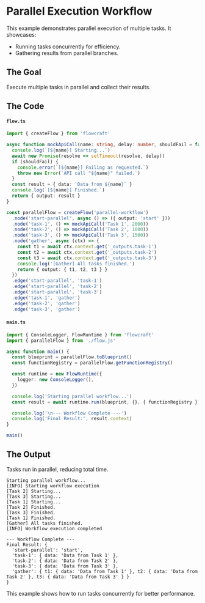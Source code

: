 # Parallel Execution Workflow

This example demonstrates parallel execution of multiple tasks. It showcases:
- Running tasks concurrently for efficiency.
- Gathering results from parallel branches.

## The Goal

Execute multiple tasks in parallel and collect their results.

<DemoParallel />

## The Code

#### `flow.ts`
```typescript
import { createFlow } from 'flowcraft'

async function mockApiCall(name: string, delay: number, shouldFail = false) {
  console.log(`[${name}] Starting...`)
  await new Promise(resolve => setTimeout(resolve, delay))
  if (shouldFail) {
    console.error(`[${name}] Failing as requested.`)
    throw new Error(`API call "${name}" failed.`)
  }
  const result = { data: `Data from ${name}` }
  console.log(`[${name}] Finished.`)
  return { output: result }
}

const parallelFlow = createFlow('parallel-workflow')
  .node('start-parallel', async () => ({ output: 'start' }))
  .node('task-1', () => mockApiCall('Task 1', 2000))
  .node('task-2', () => mockApiCall('Task 2', 1000))
  .node('task-3', () => mockApiCall('Task 3', 1500))
  .node('gather', async (ctx) => {
    const t1 = await ctx.context.get('_outputs.task-1')
    const t2 = await ctx.context.get('_outputs.task-2')
    const t3 = await ctx.context.get('_outputs.task-3')
    console.log('[Gather] All tasks finished.')
    return { output: { t1, t2, t3 } }
  })
  .edge('start-parallel', 'task-1')
  .edge('start-parallel', 'task-2')
  .edge('start-parallel', 'task-3')
  .edge('task-1', 'gather')
  .edge('task-2', 'gather')
  .edge('task-3', 'gather')
```

#### `main.ts`
```typescript
import { ConsoleLogger, FlowRuntime } from 'flowcraft'
import { parallelFlow } from './flow.js'

async function main() {
  const blueprint = parallelFlow.toBlueprint()
  const functionRegistry = parallelFlow.getFunctionRegistry()

  const runtime = new FlowRuntime({
    logger: new ConsoleLogger(),
  })

  console.log('Starting parallel workflow...')
  const result = await runtime.run(blueprint, {}, { functionRegistry })

  console.log('\n--- Workflow Complete ---')
  console.log('Final Result:', result.context)
}

main()
```

## The Output

Tasks run in parallel, reducing total time.

```
Starting parallel workflow...
[INFO] Starting workflow execution
[Task 2] Starting...
[Task 3] Starting...
[Task 1] Starting...
[Task 2] Finished.
[Task 3] Finished.
[Task 1] Finished.
[Gather] All tasks finished.
[INFO] Workflow execution completed

--- Workflow Complete ---
Final Result: {
  'start-parallel': 'start',
  'task-1': { data: 'Data from Task 1' },
  'task-2': { data: 'Data from Task 2' },
  'task-3': { data: 'Data from Task 3' },
  'gather': { t1: { data: 'Data from Task 1' }, t2: { data: 'Data from Task 2' }, t3: { data: 'Data from Task 3' } }
}
```

This example shows how to run tasks concurrently for better performance.
